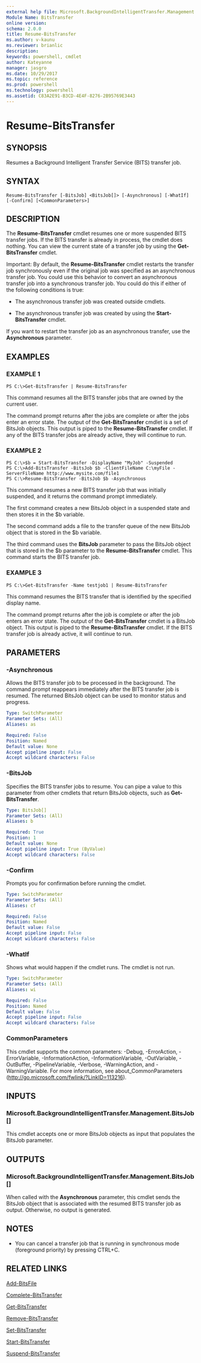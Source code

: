 ```yaml
---
external help file: Microsoft.BackgroundIntelligentTransfer.Management.dll-Help.xml
Module Name: BitsTransfer
online version: 
schema: 2.0.0
title: Resume-BitsTransfer
ms.author: v-kaunu
ms.reviewer: brianlic
description: 
keywords: powershell, cmdlet
author: Kateyanne
manager: jasgro
ms.date: 10/29/2017
ms.topic: reference
ms.prod: powershell
ms.technology: powershell
ms.assetid: C83A2E91-B3CD-4E4F-8276-2B95769E3443
---
```


# Resume-BitsTransfer

## SYNOPSIS
Resumes a Background Intelligent Transfer Service (BITS) transfer job.

## SYNTAX

```
Resume-BitsTransfer [-BitsJob] <BitsJob[]> [-Asynchronous] [-WhatIf] [-Confirm] [<CommonParameters>]
```

## DESCRIPTION
The **Resume-BitsTransfer** cmdlet resumes one or more suspended BITS transfer jobs.
If the BITS transfer is already in process, the cmdlet does nothing.
You can view the current state of a transfer job by using the **Get-BitsTransfer** cmdlet.

Important: By default, the **Resume-BitsTransfer** cmdlet restarts the transfer job synchronously even if the original job was specified as an asynchronous transfer job.
You could use this behavior to convert an asynchronous transfer job into a synchronous transfer job.
You could do this if either of the following conditions is true:

- The asynchronous transfer job was created outside cmdlets.

- The asynchronous transfer job was created by using the **Start-BitsTransfer** cmdlet.

If you want to restart the transfer job as an asynchronous transfer, use the **Asynchronous** parameter.

## EXAMPLES

### EXAMPLE 1
```
PS C:\>Get-BitsTransfer | Resume-BitsTransfer
```

This command resumes all the BITS transfer jobs that are owned by the current user.

The command prompt returns after the jobs are complete or after the jobs enter an error state.
The output of the **Get-BitsTransfer** cmdlet is a set of BitsJob objects.
This output is piped to the **Resume-BitsTransfer** cmdlet.
If any of the BITS transfer jobs are already active, they will continue to run.

### EXAMPLE 2
```
PS C:\>$b = Start-BitsTransfer -DisplayName "MyJob" -Suspended
PS C:\>Add-BitsTransfer -BitsJob $b -ClientFileName C:\myFile -ServerFileName http://www.mysite.com/file1
PS C:\>Resume-BitsTransfer -BitsJob $b -Asynchronous
```

This command resumes a new BITS transfer job that was initially suspended, and it returns the command prompt immediately.

The first command creates a new BitsJob object in a suspended state and then stores it in the $b variable.

The second command adds a file to the transfer queue of the new BitsJob object that is stored in the $b variable.

The third command uses the **BitsJob** parameter to pass the BitsJob object that is stored in the $b parameter to the **Resume-BitsTransfer** cmdlet.
This command starts the BITS transfer job.

### EXAMPLE 3
```
PS C:\>Get-BitsTransfer -Name testjob1 | Resume-BitsTransfer
```

This command resumes the BITS transfer that is identified by the specified display name.

The command prompt returns after the job is complete or after the job enters an error state.
The output of the **Get-BitsTransfer** cmdlet is a BitsJob object.
This output is piped to the **Resume-BitsTransfer** cmdlet.
If the BITS transfer job is already active, it will continue to run.

## PARAMETERS

### -Asynchronous
Allows the BITS transfer job to be processed in the background.
The command prompt reappears immediately after the BITS transfer job is resumed.
The returned BitsJob object can be used to monitor status and progress.

```yaml
Type: SwitchParameter
Parameter Sets: (All)
Aliases: as

Required: False
Position: Named
Default value: None
Accept pipeline input: False
Accept wildcard characters: False
```

### -BitsJob
Specifies the BITS transfer jobs to resume.
You can pipe a value to this parameter from other cmdlets that return BitsJob objects, such as **Get-BitsTransfer**.

```yaml
Type: BitsJob[]
Parameter Sets: (All)
Aliases: b

Required: True
Position: 1
Default value: None
Accept pipeline input: True (ByValue)
Accept wildcard characters: False
```

### -Confirm
Prompts you for confirmation before running the cmdlet.

```yaml
Type: SwitchParameter
Parameter Sets: (All)
Aliases: cf

Required: False
Position: Named
Default value: False
Accept pipeline input: False
Accept wildcard characters: False
```

### -WhatIf
Shows what would happen if the cmdlet runs.
The cmdlet is not run.

```yaml
Type: SwitchParameter
Parameter Sets: (All)
Aliases: wi

Required: False
Position: Named
Default value: False
Accept pipeline input: False
Accept wildcard characters: False
```

### CommonParameters
This cmdlet supports the common parameters: -Debug, -ErrorAction, -ErrorVariable, -InformationAction, -InformationVariable, -OutVariable, -OutBuffer, -PipelineVariable, -Verbose, -WarningAction, and -WarningVariable. For more information, see about_CommonParameters (http://go.microsoft.com/fwlink/?LinkID=113216).

## INPUTS

### Microsoft.BackgroundIntelligentTransfer.Management.BitsJob[]
This cmdlet accepts one or more BitsJob objects as input that populates the BitsJob parameter.

## OUTPUTS

### Microsoft.BackgroundIntelligentTransfer.Management.BitsJob[]
When called with the **Asynchronous** parameter, this cmdlet sends the BitsJob object that is associated with the resumed BITS transfer job as output.
Otherwise, no output is generated.

## NOTES
* You can cancel a transfer job that is running in synchronous mode (foreground priority) by pressing CTRL+C.

## RELATED LINKS

[Add-BitsFile](./Add-BitsFile.md)

[Complete-BitsTransfer](./Complete-BitsTransfer.md)

[Get-BitsTransfer](./Get-BitsTransfer.md)

[Remove-BitsTransfer](./Remove-BitsTransfer.md)

[Set-BitsTransfer](./Set-BitsTransfer.md)

[Start-BitsTransfer](./Start-BitsTransfer.md)

[Suspend-BitsTransfer](./Suspend-BitsTransfer.md)

